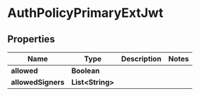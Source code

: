 

# AuthPolicyPrimaryExtJwt


## Properties

| Name | Type | Description | Notes |
|------------ | ------------- | ------------- | -------------|
|**allowed** | **Boolean** |  |  |
|**allowedSigners** | **List&lt;String&gt;** |  |  |



